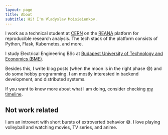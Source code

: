 ```yaml
---
layout: page
title: About
subtitle: Hi! I'm Vladyslav Moisieienkov.
---
```


I work as a technical student at [CERN](https://home.cern) on the 
[REANA](https://reanahub.io) platform for reproducible research analysis.
The tech stack of the platform consists of Python, Flask, Kubernetes, and more.

I study Electrical Engineering BSc at [Budapest University of Technology and Economics (BME)](https://www.vik.bme.hu/en/).

Besides this, I write blog posts (when the moon is in the right phase :smile:) and do some hobby programming.
I am mostly interested in backend development, and distributed systems.

If you want to know more about what I am doing, 
consider checking [my timeline](https://timeline.vmois.dev/).

## Not work related

I am an introvert with short bursts of extroverted behavior :sweat_smile:. 
I love playing volleyball and watching movies, TV series, and anime.
